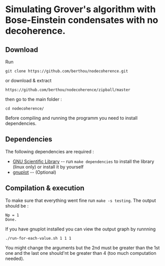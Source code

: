 Simulating Grover's algorithm with Bose-Einstein condensates with no decoherence.
=============

Download
--------

Run 

	git clone https://github.com/berthou/nodecoherence.git

or download & extract 

	https://github.com/berthou/nodecoherence/zipball/master

then go to the main folder :

	cd nodecoherence/


Before compiling and running the programm you need to install dependencies.

Dependencies
------------

The following dependencies are required :

* [GNU Scientific Library](http://www.gnu.org/software/gsl/) -- run `make dependencies` to install the library (linux only) or install it by yourself
* [gnuplot](www.gnuplot.info/) -- (Optional)


Compilation & execution
-----------------------

To make sure that everything went fine run `make -s testing`. The output should be :

	Np = 1
	Done.

If you have gnuplot installed you can view the output graph by runnning 

	./run-for-each-value.sh 1 1 1

You might change the arguments but the 2nd must be greater than the 1st one and the last one should'nt be greater than 4 (too much computation needed).
